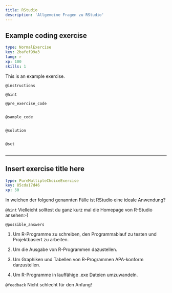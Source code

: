 ```yaml
---
title: RStudio
description: 'Allgemeine Fragen zu RStudio'
---
```


## Example coding exercise

```yaml
type: NormalExercise
key: 2bafef99a3
lang: r
xp: 100
skills: 1
```

This is an example exercise.

`@instructions`


`@hint`


`@pre_exercise_code`
```{r}

```

`@sample_code`
```{r}

```

`@solution`
```{r}

```

`@sct`
```{r}

```

---

## Insert exercise title here

```yaml
type: PureMultipleChoiceExercise
key: 85cda17d46
xp: 50
```

In welchen der folgend genannten Fälle ist RStudio eine ideale Anwendung?

`@hint`
Vielleicht solltest du ganz kurz mal die Homepage von R-Studio ansehen:-)

`@possible_answers`
1. Um R-Programme zu schreiben, den Programmablauf zu testen und Projektbasiert zu arbeiten.

2. Um die Ausgabe von R-Programmen dazustellen.

3. Um Graphiken und Tabellen von R-Programmen APA-konform darzustellen.

4. Um R-Programme in lauffähige .exe Dateien umzuwandeln.

`@feedback`
Nicht schlecht für den Anfang!
